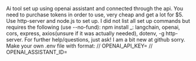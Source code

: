 Ai tool set up using openai assistant and connected through the api. 
You need to purchase tokens in order to use, very cheap and get a lot for $5.
Use http-server and node.js to set up. 
I did not list all set up commands but requires the following (use --no-fund):
npm install _: langchain, openai, cors, express, axios(unsure if it was actually needed), dotenv, -g http-server.
For further help/questions, just ask! I am a bit new at github sorry.
Make your own .env file with format: 
// OPENAI_API_KEY=<key>
// OPENAI_ASSISTANT_ID=<ID>
